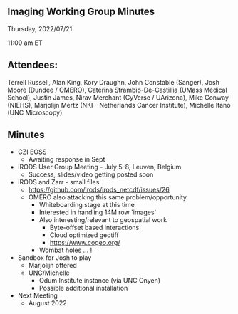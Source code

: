 ## Imaging Working Group Minutes

Thursday, 2022/07/21

11:00 am ET

## Attendees:

Terrell Russell, Alan King, Kory Draughn, John Constable (Sanger), Josh Moore (Dundee / OMERO), Caterina Strambio-De-Castillia (UMass Medical School), Justin James,  Nirav Merchant (CyVerse / UArizona), Mike Conway (NIEHS), Marjolijn Mertz (NKI - Netherlands Cancer Institute), Michelle Itano (UNC Microscopy)

## Minutes

 - CZI EOSS
   - Awaiting response in Sept
 - iRODS User Group Meeting - July 5-8, Leuven, Belgium
   - Success, slides/video getting posted soon
 - iRODS and Zarr - small files
   - https://github.com/irods/irods_netcdf/issues/26 
   - OMERO also attacking this same problem/opportunity
     - Whiteboarding stage at this time
     - Interested in handling 14M row 'images'
     - Also interesting/relevant to geospatial work
       - Byte-offset based interactions
       - Cloud optimized geotiff
       - https://www.cogeo.org/ 
     - Wombat holes ... !
 - Sandbox for Josh to play
   - Marjolijn offered
   - UNC/Michelle
     - Odum Institute instance (via UNC Onyen)
     - Possible additional installation
 - Next Meeting
   - August 2022

